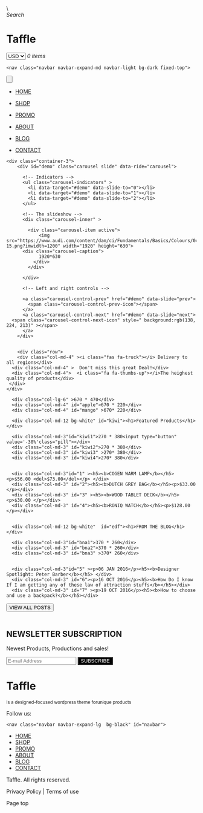 
<!DOCTYPE html>
<html>
<head>
    <title>Design Page</title>
    <meta charset="utf-8">
    <meta name="viewport" content="width=device-width, initial-scale=1">
    <link rel="stylesheet" href="https://use.fontawesome.com/releases/v5.6.3/css/all.css" integrity="sha384-UHRtZLI+pbxtHCWp1t77Bi1L4ZtiqrqD80Kn4Z8NTSRyMA2Fd33n5dQ8lWUE00s/" crossorigin="anonymous">
<link rel="stylesheet" href="frend.css">
<link rel="stylesheet" href="https://maxcdn.bootstrapcdn.com/bootstrap/3.3.6/css/bootstrap.min.css" integrity="sha384-1q8mTJOASx8j1Au+a5WDVnPi2lkFfwwEAa8hDDdjZlpLegxhjVME1fgjWPGmkzs7" crossorigin="anonymous">
<link rel="stylesheet" href="https://stackpath.bootstrapcdn.com/bootstrap/4.2.1/css/bootstrap.min.css" integrity="sha384-GJzZqFGwb1QTTN6wy59ffF1BuGJpLSa9DkKMp0DgiMDm4iYMj70gZWKYbI706tWS" crossorigin="anonymous">
<script src="https://stackpath.bootstrapcdn.com/bootstrap/4.2.1/js/bootstrap.min.js" integrity="sha384-B0UglyR+jN6CkvvICOB2joaf5I4l3gm9GU6Hc1og6Ls7i6U/mkkaduKaBhlAXv9k" crossorigin="anonymous"></script>
<script src="https://code.jquery.com/jquery-2.1.3.min.js"></script>
<script src="https://cdn.jsdelivr.net/gh/cferdinandi/smooth-scroll/dist/smooth-scroll.polyfills.min.js"></script>
<script>
  var scroll = new SmoothScroll('a[href*="#"]');
</script> <!--for smooth scrolling effect of page-->
<script src="https://maxcdn.bootstrapcdn.com/bootstrap/3.3.6/js/bootstrap.min.js" integrity="sha384-0mSbJDEHialfmuBBQP6A4Qrprq5OVfW37PRR3j5ELqxss1yVqOtnepnHVP9aJ7xS" crossorigin="anonymous"></script>
<script src="https://ajax.googleapis.com/ajax/libs/jquery/1.10.2/jquery.min.js">
</script>
    <link rel="stylesheet" href="https://maxcdn.bootstrapcdn.com/bootstrap/4.4.1/css/bootstrap.min.css" integrity="sha384-1q8mTJOASx8j1Au+a5WDVnPi2lkFfwwEAa8hDDdjZlpLegxhjVME1fgjWPGmkzs7" crossorigin="anonymous">
  <script src= "https //code.jquery.com/jquery-2.1.3.min.js"></script>
   <script src="https://ajax.googleapis.com/ajax/libs/jquery/3.4.1/jquery.min.js"></script>
   <script src="https://cdnjs.cloudflare.com/ajax/libs/popper.js/1.16.0/umd/popper.min.js"></script>
   <script src="https://maxcdn.bootstrapcdn.com/bootstrap/4.4.1/js/bootstrap.min.js" integrity="sha384-1q8mTJOASx8j1Au+a5WDVnPi2lkFfwwEAa8hDDdjZlpLegxhjVME1fgjWPGmkzs7" crossorigin="anonymous"></script>
   <link rel="stylesheet" href="https://maxcdn.bootstrapcdn.com/bootstrap/4.4.1/css/bootstrap.min.css">
   <script src="https://maxcdn.bootstrapcdn.com/bootstrap/4.4.1/js/bootstrap.min.js"></script>\
   <!--[if lt IE 9]>
  <script src="/js/html5shiv.js" type="text/javascript"></script>
<![endif]-->
<!--[if lt IE 9]>
  <script src="https://oss.maxcdn.com/libs/html5shiv/3.7.0/html5shiv.js"></script>
<![endif]-->
<script src="js/PIE.js" type="text/javascript"></script>
<link rel="stylesheet" type="text/css" href="css-ui.css">
</head>
<body>

  
 <div class="container-1">     
 <div class="col-md-4"id="rew" ><i class="fas fa-search">Search</i>
</div>
      <div class="col-md-4" id="tre">  <h1><b>Taffle</b></h1> </div>
      <div class="col-md-4" id="app"> <select>
                <option>
                    USD
                </option>
            </select>
            <i class="fas fa-user"></i>
            <i class="fas fa-shopping-cart">0 items</i></div>    
    </div>

    <nav class="navbar navbar-expand-md navbar-light bg-dark fixed-top">

<button type="button" class="navbar-toggler bg-light" data-toggle="collapse" data-target="#nav">

<span class="navbar-toggler-icon"></span>

</button>

<div class="collapse navbar-collapse justify-content-between" id="nav">

<ul class="navbar-nav">

<li class="nav-item" >

<a class="nav-link text-light font-weight-bold px-3" href="#demo">HOME</a>

</li>

<li class="nav-item">

<a class="nav-link text-light font-weight-bold px-3" href="#kiwi">SHOP</a>

</li>
<li class="nav-item">

<a class="nav-link text-light font-weight-bold px-3" href="#grapes">PROMO</a>

</li>
<li class="nav-item">

<a class="nav-link text-light font-weight-bold px-3" href="#apple">ABOUT</a>

</li>
<li class="nav-item">

<a class="nav-link text-light font-weight-bold px-3" href="#edf">BLOG</a>

</li>

<li class="nav-item">

<a class="nav-link text-light font-weight-bold px-3"  href="#krish">CONTACT</a>

</li>

</ul>
</div>

</nav>  
    
      
    <div class="container-3">
        <div id="demo" class="carousel slide" data-ride="carousel">
        
          <!-- Indicators -->
          <ul class="carousel-indicators" >
            <li data-target="#demo" data-slide-to="0"></li>
            <li data-target="#demo" data-slide-to="1"></li>
            <li data-target="#demo" data-slide-to="2"></li>
          </ul>
          
          <!-- The slideshow -->
          <div class="carousel-inner" >
        
            <div class="carousel-item active">
                <img src="https://www.audi.com/content/dam/ci/Fundamentals/Basics/Colours/04_Grautoene_Elemente/Audi_Brandplattform_Colours_Element-15.png?imwidth=1200" width="1920" height="630">
          <div class="carousel-caption">
                1920*630
              </div>
            </div>
           
          </div>
          
          <!-- Left and right controls -->
        
          <a class="carousel-control-prev" href="#demo" data-slide="prev">
            <span class="carousel-control-prev-icon"></span>
          </a>
          <a class="carousel-control-next" href="#demo" data-slide="next">
      <span class="carousel-control-next-icon" style=" background:rgb(138, 224, 213)" ></span>
          </a>
        </div>


        <div class="row">
        <div class="col-md-4" ><i class="fas fa-truck"></i> Delivery to all regions</div>
      <div class="col-md-4" >  Don't miss this great Deal!</div>
      <div class="col-md-4">  <i class="fa fa-thumbs-up"></i>The heighest quality of products</div>    
     </div>
    </div>

      <div class="col-lg-6" >670 * 470</div>
      <div class="col-md-4" id="apple">670 * 220</div>
      <div class="col-md-4" id="mango" >670* 220</div>

      <div class="col-md-12 bg-white" id="kiwi"><h1>Featured Products</h1> </div> 
  
      <div class="col-md-3"id="kiwi1">270 * 380<input type="button" value='-30%'class="pill"></div>
      <div class="col-md-3" id="kiwi2">270 * 380</div>
      <div class="col-md-3" id="kiwi3" >270* 380</div>
      <div class="col-md-3" id="kiwi4">270* 380</div>
     
  
      <div class="col-md-3"id="1" ><h5><b>COGEN WARM LAMP</b></h5><p>$56.00 <del>$73.00</del></p> </div>
      <div class="col-md-3" id="2"><h5><b>DUTCH GREY BAG</b></h5><p>$33.00 </p></div>
      <div class="col-md-3" id="3" ><h5><b>WOOD TABLET DECK</b></h5><p>$30.00 </p></div>
      <div class="col-md-3" id="4"><h5><b>RONIQ WATCH</b></h5><p>$128.00 </p></div>


      <div class="col-md-12 bg-white"  id="edf"><h1>FROM THE BLOG</h1> </div> 

      <div class="col-md-3"id="bna1">370 * 260</div>
      <div class="col-md-3" id="bna2">370 * 260</div>
      <div class="col-md-3" id="bna3" >370* 260</div>
     
  
      <div class="col-md-3"id="5" ><p>06 JAN 2016</p><h5><b>Designer Spotlight: Peter Barber</b></h5> </div>
      <div class="col-md-3" id="6"><p>16 OCT 2016</p><h5><b>How Do I know If I am getting any of these law of attraction stuffs</b></h5></div>
      <div class="col-md-3" id="7" ><p>19 OCT 2016</p><h5><b>How to choose and use a backpack?</b></h5></div>

</div>
<div class="col-md-6 " id="asd"><input type="button" value="VIEW ALL POSTS"></div> 
<br>



<div class="col-md-12" id="grapes" >
  <h2><b>NEWSLETTER SUBSCRIPTION</b></h2>      
      <p>Newest Products, Productions and sales!</p>
      <input type="text" placeholder="E-mail Address">
      <input type="button" value="SUBSCRIBE" style="background-color: black;color: white;">
  </div>

<div>
  <div class="col-md-12 " id ="krish">
    <div class="col-md-6" id="arra2"><h1>Taffle</h1><small>Is a designed-focused wordpress theme forunique products</p></small></div>
   <div class="col-md-6" id="arra"><p>Follow us: 
        <i class="fab fa-pinterest-p"></i><i class="fab fa-facebook-f"></i><i class="fab fa-instagram"></i>
      <i class="fab fa-twitter"></i></p></div>

    <nav class="navbar navbar-expand-lg  bg-black" id="navbar">
   <ul class="navbar-nav mr-auto">
      <li class="nav-item active"><a class="nav-link" href="#">HOME</a>
      </li>
      <li class="nav-item">
        <a class="nav-link" href="#">SHOP</a>
      </li>
      <li class="nav-item">
        <a class="nav-link" href="#">PROMO</a>
      </li>
       <li class="nav-item">
        <a class="nav-link" href="#">ABOUT</a>
      </li>
      <li class="nav-item">
        <a class="nav-link" href="#">BLOG</a>
      </li>
      <li class="nav-item">
        <a class="nav-link" href="#">CONTACT</a>
      </li>    
    </ul>
  </nav>

  <div class="col-lg-12 bg-black" id="dog"><i class="far fa-copyright"></i>Taffle. All rights reserved.</div>
  <div class="col-lg-12 bg-black" id="dog1"><p>Privacy Policy | Terms of use</p> </div>

   <div class="col-lg-12 bg-black" id="dog2"><i class="fas fa-arrow-up"></i>Page top</div>
 </div>

</div>

</div>
</body>
</html>
